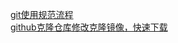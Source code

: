 [git使用规范流程](http://www.ruanyifeng.com/blog/2015/08/git-use-process.html)  
[github克隆仓库修改克隆镜像，快速下载](https://www.cnblogs.com/luocodes/p/13834690.html)
